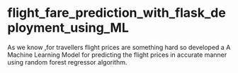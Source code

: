 # flight_fare_prediction_with_flask_deployment_using_ML
As we know ,for travellers flight prices are something hard so developed a A Machine Learning Model for predicting the flight prices in accurate manner using random forest regressor algorithm.
